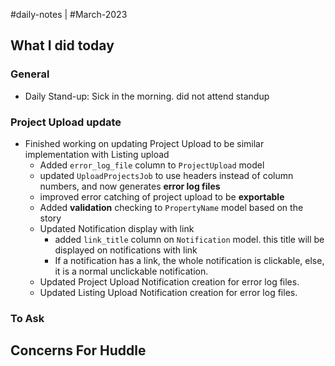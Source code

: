 #daily-notes | #March-2023

## What I did today


### General

- Daily Stand-up: Sick in the morning. did not attend standup

### Project Upload update
- Finished working on updating Project Upload to be similar implementation with Listing upload
	- Added `error_log_file` column to `ProjectUpload` model
	- updated `UploadProjectsJob` to use headers instead of column numbers, and now generates **error log files**
	- improved error catching of project upload to be **exportable**
	- Added **validation** checking to `PropertyName` model based on the story
	- Updated Notification display with link
		- added `link_title` column on `Notification` model. this title will be displayed on notifications with link
		- If a notification has a link, the whole notification is clickable, else, it is a normal unclickable notification.
	- Updated Project Upload Notification creation for error log files.
	- Updated Listing Upload Notification creation for error log files.

### To Ask


## Concerns For Huddle


